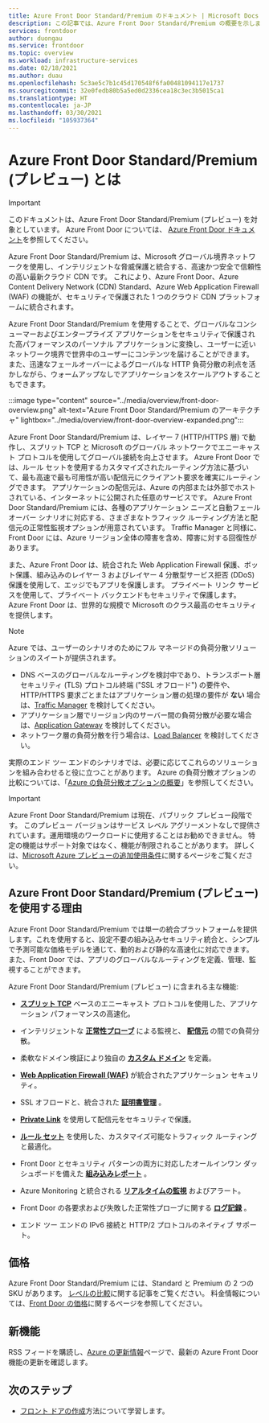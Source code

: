 ```yaml
---
title: Azure Front Door Standard/Premium のドキュメント | Microsoft Docs
description: この記事では、Azure Front Door Standard/Premium の概要を示します。
services: frontdoor
author: duongau
ms.service: frontdoor
ms.topic: overview
ms.workload: infrastructure-services
ms.date: 02/18/2021
ms.author: duau
ms.openlocfilehash: 5c3ae5c7b1c45d170548f6fa00481094117e1737
ms.sourcegitcommit: 32e0fedb80b5a5ed0d2336cea18c3ec3b5015ca1
ms.translationtype: HT
ms.contentlocale: ja-JP
ms.lasthandoff: 03/30/2021
ms.locfileid: "105937364"
---
```

# <a name="what-is-azure-front-door-standardpremium-preview"></a>Azure Front Door Standard/Premium (プレビュー) とは

> [!IMPORTANT]
> このドキュメントは、Azure Front Door Standard/Premium (プレビュー) を対象としています。 Azure Front Door については、 [Azure Front Door ドキュメント](../front-door-overview.md)を参照してください。

Azure Front Door Standard/Premium は、Microsoft グローバル境界ネットワークを使用し、インテリジェントな脅威保護と統合する、高速かつ安全で信頼性の高い最新クラウド CDN です。 これにより、Azure Front Door、Azure Content Delivery Network (CDN) Standard、Azure Web Application Firewall (WAF) の機能が、セキュリティで保護された 1 つのクラウド CDN プラットフォームに統合されます。

Azure Front Door Standard/Premium を使用することで、グローバルなコンシューマーおよびエンタープライズ アプリケーションをセキュリティで保護された高パフォーマンスのパーソナル アプリケーションに変換し、ユーザーに近いネットワーク境界で世界中のユーザーにコンテンツを届けることができます。 また、迅速なフェールオーバーによるグローバルな HTTP 負荷分散の利点を活かしながら、ウォームアップなしでアプリケーションをスケールアウトすることもできます。

   :::image type="content" source="../media/overview/front-door-overview.png" alt-text="Azure Front Door Standard/Premium のアーキテクチャ" lightbox="../media/overview/front-door-overview-expanded.png":::

Azure Front Door Standard/Premium は、レイヤー 7 (HTTP/HTTPS 層) で動作し、スプリット TCP と Microsoft のグローバル ネットワークでエニーキャスト プロトコルを使用してグローバル接続を向上させます。 Azure Front Door では、ルール セットを使用するカスタマイズされたルーティング方法に基づいて、最も高速で最も可用性が高い配信元にクライアント要求を確実にルーティングできます。 アプリケーションの配信元は、Azure の内部または外部でホストされている、インターネットに公開された任意のサービスです。 Azure Front Door Standard/Premium には、各種のアプリケーション ニーズと自動フェールオーバー シナリオに対応する、さまざまなトラフィック ルーティング方法と配信元の正常性監視オプションが用意されています。 Traffic Manager と同様に、Front Door には、Azure リージョン全体の障害を含め、障害に対する回復性があります。

また、Azure Front Door は、統合された Web Application Firewall 保護、ボット保護、組み込みのレイヤー 3 およびレイヤー 4 分散型サービス拒否 (DDoS) 保護を使用して、エッジでもアプリを保護します。 プライベート リンク サービスを使用して、プライベート バックエンドもセキュリティで保護します。 Azure Front Door は、世界的な規模で Microsoft のクラス最高のセキュリティを提供します。  

>[!NOTE]
> Azure では、ユーザーのシナリオのためにフル マネージドの負荷分散ソリューションのスイートが提供されます。
>
> * DNS ベースのグローバルなルーティングを検討中であり、トランスポート層セキュリティ (TLS) プロトコル終端 ("SSL オフロード") の要件や、HTTP/HTTPS 要求ごとまたはアプリケーション層の処理の要件が **ない** 場合は、[Traffic Manager](../../traffic-manager/traffic-manager-overview.md) を検討してください。
> * アプリケーション層でリージョン内のサーバー間の負荷分散が必要な場合は、[Application Gateway](../../application-gateway/overview.md) を検討してください。
> * ネットワーク層の負荷分散を行う場合は、[Load Balancer](../../load-balancer/load-balancer-overview.md) を検討してください。
>
> 実際のエンド ツー エンドのシナリオでは、必要に応じてこれらのソリューションを組み合わせると役に立つことがあります。
> Azure の負荷分散オプションの比較については、「[Azure の負荷分散オプションの概要](/azure/architecture/guide/technology-choices/load-balancing-overview)」を参照してください。

> [!IMPORTANT]
> Azure Front Door Standard/Premium は現在、パブリック プレビュー段階です。
> このプレビュー バージョンはサービス レベル アグリーメントなしで提供されています。運用環境のワークロードに使用することはお勧めできません。 特定の機能はサポート対象ではなく、機能が制限されることがあります。
> 詳しくは、[Microsoft Azure プレビューの追加使用条件](https://azure.microsoft.com/support/legal/preview-supplemental-terms/)に関するページをご覧ください。

## <a name="why-use-azure-front-door-standardpremium-preview"></a>Azure Front Door Standard/Premium (プレビュー) を使用する理由

Azure Front Door Standard/Premium では単一の統合プラットフォームを提供します。これを使用すると、設定不要の組み込みセキュリティ統合と、シンプルで予測可能な価格モデルを通じて、動的および静的な高速化に対応できます。 また、Front Door では、アプリのグローバルなルーティングを定義、管理、監視することができます。

Azure Front Door Standard/Premium (プレビュー) に含まれる主な機能:

- **[スプリット TCP](../front-door-routing-architecture.md#splittcp)** ベースのエニーキャスト プロトコルを使用した、アプリケーション パフォーマンスの高速化。

- インテリジェントな **[正常性プローブ](concept-health-probes.md)** による監視と、 **[配信元](concept-origin.md)** の間での負荷分散。

- 柔軟なドメイン検証により独自の **[カスタム ドメイン](how-to-add-custom-domain.md)** を定義。

- **[Web Application Firewall (WAF)](../../web-application-firewall/afds/afds-overview.md)** が統合されたアプリケーション セキュリティ。

- SSL オフロードと、統合された **[証明書管理](how-to-configure-https-custom-domain.md)** 。

- **[Private Link](concept-private-link.md)** を使用して配信元をセキュリティで保護。  

- **[ルール セット](concept-rule-set.md)** を使用した、カスタマイズ可能なトラフィック ルーティングと最適化。

- Front Door とセキュリティ パターンの両方に対応したオールインワン ダッシュボードを備えた **[組み込みレポート](how-to-reports.md)** 。

- Azure Monitoring と統合される **[リアルタイムの監視](how-to-monitor-metrics.md)** およびアラート。

- Front Door の各要求および失敗した正常性プローブに関する **[ログ記録](how-to-logs.md)** 。

- エンド ツー エンドの IPv6 接続と HTTP/2 プロトコルのネイティブ サポート。

## <a name="pricing"></a>価格

Azure Front Door Standard/Premium には、Standard と Premium の 2 つの SKU があります。 [レベルの比較](tier-comparison.md)に関する記事をご覧ください。 料金情報については、[Front Door の価格](https://azure.microsoft.com/pricing/details/frontdoor/)に関するページを参照してください。 

## <a name="whats-new"></a>新機能

RSS フィードを購読し、[Azure の更新情報](https://azure.microsoft.com/updates/?category=networking&query=Azure%20Front%20Door)ページで、最新の Azure Front Door 機能の更新を確認します。

## <a name="next-steps"></a>次のステップ

* [フロント ドアの作成](create-front-door-portal.md)方法について学習します。
